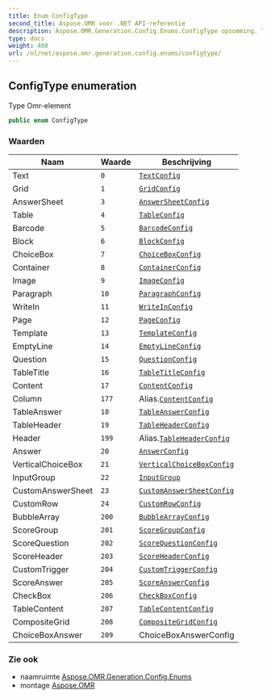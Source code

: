 ```yaml
---
title: Enum ConfigType
second_title: Aspose.OMR voor .NET API-referentie
description: Aspose.OMR.Generation.Config.Enums.ConfigType opsomming. Type Omrelement
type: docs
weight: 460
url: /nl/net/aspose.omr.generation.config.enums/configtype/
---
```

## ConfigType enumeration

Type Omr-element

```csharp
public enum ConfigType
```

### Waarden

| Naam | Waarde | Beschrijving |
| --- | --- | --- |
| Text | `0` | [`TextConfig`](../../aspose.omr.generation.config.elements/textconfig/) |
| Grid | `1` | [`GridConfig`](../../aspose.omr.generation.config.elements/gridconfig/) |
| AnswerSheet | `3` | [`AnswerSheetConfig`](../../aspose.omr.generation.config.elements/answersheetconfig/) |
| Table | `4` | [`TableConfig`](../../aspose.omr.generation.config.elements.table/tableconfig/) |
| Barcode | `5` | [`BarcodeConfig`](../../aspose.omr.generation.config.elements/barcodeconfig/) |
| Block | `6` | [`BlockConfig`](../../aspose.omr.generation.config.elements.parents/blockconfig/) |
| ChoiceBox | `7` | [`ChoiceBoxConfig`](../../aspose.omr.generation.config.elements/choiceboxconfig/) |
| Container | `8` | [`ContainerConfig`](../../aspose.omr.generation.config.elements.parents/containerconfig/) |
| Image | `9` | [`ImageConfig`](../../aspose.omr.generation.config.elements/imageconfig/) |
| Paragraph | `10` | [`ParagraphConfig`](../../aspose.omr.generation.config.elements.parents/paragraphconfig/) |
| WriteIn | `11` | [`WriteInConfig`](../../aspose.omr.generation.config.elements/writeinconfig/) |
| Page | `12` | [`PageConfig`](../../aspose.omr.generation.config.elements.parents/pageconfig/) |
| Template | `13` | [`TemplateConfig`](../../aspose.omr.generation.config/templateconfig/) |
| EmptyLine | `14` | [`EmptyLineConfig`](../../aspose.omr.generation.config.elements/emptylineconfig/) |
| Question | `15` | [`QuestionConfig`](../../aspose.omr.generation.config.elements.table/questionconfig/) |
| TableTitle | `16` | [`TableTitleConfig`](../../aspose.omr.generation.config.elements.table/tabletitleconfig/) |
| Content | `17` | [`ContentConfig`](../../aspose.omr.generation.config.elements/contentconfig/) |
| Column | `177` | Alias.[`ContentConfig`](../../aspose.omr.generation.config.elements/contentconfig/) |
| TableAnswer | `18` | [`TableAnswerConfig`](../../aspose.omr.generation.config.elements.table/tableanswerconfig/) |
| TableHeader | `19` | [`TableHeaderConfig`](../../aspose.omr.generation.config.elements.table/tableheaderconfig/) |
| Header | `199` | Alias.[`TableHeaderConfig`](../../aspose.omr.generation.config.elements.table/tableheaderconfig/) |
| Answer | `20` | [`AnswerConfig`](../../aspose.omr.generation.config.elements.parents/answerconfig/) |
| VerticalChoiceBox | `21` | [`VerticalChoiceBoxConfig`](../../aspose.omr.generation.config.elements.parents/verticalchoiceboxconfig/) |
| InputGroup | `22` | [`InputGroup`](../../aspose.omr.generation.config.elements/inputgroup/) |
| CustomAnswerSheet | `23` | [`CustomAnswerSheetConfig`](../../aspose.omr.generation.config.elements.customanswersheet/customanswersheetconfig/) |
| CustomRow | `24` | [`CustomRowConfig`](../../aspose.omr.generation.config.elements.customanswersheet/customrowconfig/) |
| BubbleArray | `200` | [`BubbleArrayConfig`](../../aspose.omr.generation.config.elements.customanswersheet/bubblearrayconfig/) |
| ScoreGroup | `201` | [`ScoreGroupConfig`](../../aspose.omr.generation.config.elements.scoregroup/scoregroupconfig/) |
| ScoreQuestion | `202` | [`ScoreQuestionConfig`](../../aspose.omr.generation.config.elements.scoregroup/scorequestionconfig/) |
| ScoreHeader | `203` | [`ScoreHeaderConfig`](../../aspose.omr.generation.config.elements.scoregroup/scoreheaderconfig/) |
| CustomTrigger | `204` | [`CustomTriggerConfig`](../../aspose.omr.generation.config.elements/customtriggerconfig/) |
| ScoreAnswer | `205` | [`ScoreAnswerConfig`](../../aspose.omr.generation.config.elements.scoregroup/scoreanswerconfig/) |
| CheckBox | `206` | [`CheckBoxConfig`](../../aspose.omr.generation.config.elements.parents/checkboxconfig/) |
| TableContent | `207` | [`TableContentConfig`](../../aspose.omr.generation.config.elements.scoregroup/tablecontentconfig/) |
| CompositeGrid | `208` | [`CompositeGridConfig`](../../aspose.omr.generation.config.elements/compositegridconfig/) |
| ChoiceBoxAnswer | `209` | ChoiceBoxAnswerConfig |

### Zie ook

* naamruimte [Aspose.OMR.Generation.Config.Enums](../../aspose.omr.generation.config.enums/)
* montage [Aspose.OMR](../../)


